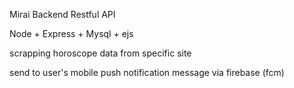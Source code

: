 Mirai Backend Restful API

Node + Express + Mysql + ejs

scrapping horoscope data from specific site

send to user's mobile push notification message via firebase  (fcm)


 
 
